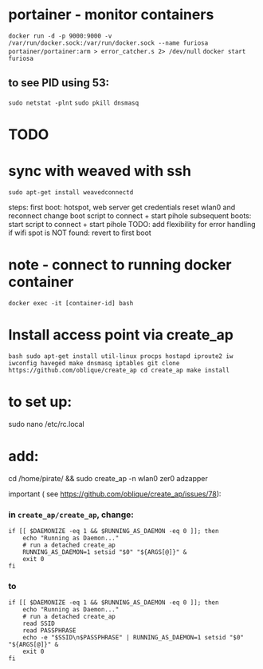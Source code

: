 



# portainer - monitor containers
`docker run -d -p 9000:9000 -v /var/run/docker.sock:/var/run/docker.sock --name furiosa portainer/portainer:arm > error_catcher.s 2> /dev/null`
`docker start furiosa`



## to see PID using 53: 
`sudo netstat -plnt`
`sudo pkill dnsmasq`

# TODO
# sync with weaved with ssh 
`sudo apt-get install weavedconnectd`



steps:
    first boot:
        hotspot, web server
        get credentials
        reset wlan0 and reconnect
        change boot script to connect + start pihole
    subsequent boots:
        start script to connect + start pihole
TODO:
    add flexibility for error handling
    if wifi spot is NOT found: revert to first boot 



# note - connect to running docker container
`docker exec -it [container-id] bash`



# Install access point via create_ap
``bash
sudo apt-get install util-linux procps hostapd iproute2 iw iwconfig haveged make dnsmasq iptables
git clone https://github.com/oblique/create_ap
cd create_ap
make install 
``

# to set up:
sudo nano /etc/rc.local
# add:
cd /home/pirate/ && sudo create_ap -n wlan0 zer0 adzapper

important ( see https://github.com/oblique/create_ap/issues/78): 

### in `create_ap/create_ap`, change:
```
if [[ $DAEMONIZE -eq 1 && $RUNNING_AS_DAEMON -eq 0 ]]; then
    echo "Running as Daemon..."
    # run a detached create_ap
    RUNNING_AS_DAEMON=1 setsid "$0" "${ARGS[@]}" &
    exit 0
fi
```
### to
```
if [[ $DAEMONIZE -eq 1 && $RUNNING_AS_DAEMON -eq 0 ]]; then
    echo "Running as Daemon..."
    # run a detached create_ap
    read SSID
    read PASSPHRASE
    echo -e "$SSID\n$PASSPHRASE" | RUNNING_AS_DAEMON=1 setsid "$0" "${ARGS[@]}" &
    exit 0
fi 
```


